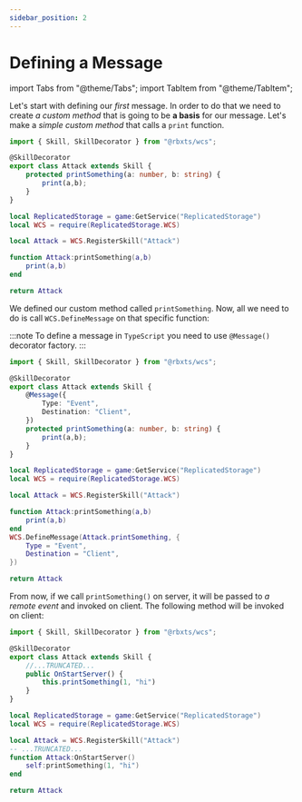 ```yaml
---
sidebar_position: 2
---
```


# Defining a Message

import Tabs from "@theme/Tabs";
import TabItem from "@theme/TabItem";

Let's start with defining our *first* message.
In order to do that we need to create *a custom method* that is going to be **a basis** for our message.
Let's make a *simple custom method* that calls a `print` function.

<Tabs groupId="languages">
<TabItem value="TypeScript" default>

```ts title="attack.ts" showLineNumbers
import { Skill, SkillDecorator } from "@rbxts/wcs";

@SkillDecorator
export class Attack extends Skill {
    protected printSomething(a: number, b: string) {
        print(a,b);
    }
}
```

</TabItem>
<TabItem value="Luau">

```lua title="attack.lua" showLineNumbers
local ReplicatedStorage = game:GetService("ReplicatedStorage")
local WCS = require(ReplicatedStorage.WCS)

local Attack = WCS.RegisterSkill("Attack")

function Attack:printSomething(a,b)
    print(a,b)
end

return Attack
```

</TabItem>
</Tabs>

We defined our custom method called `printSomething`. Now, all we need to do is call `WCS.DefineMessage` on that specific function:

<Tabs groupId="languages">
<TabItem value="TypeScript" default>

:::note
To define a message in `TypeScript` you need to use `@Message()` decorator factory.
:::

```ts title="attack.ts" showLineNumbers
import { Skill, SkillDecorator } from "@rbxts/wcs";

@SkillDecorator
export class Attack extends Skill {
    @Message({
        Type: "Event",
        Destination: "Client",
    })
    protected printSomething(a: number, b: string) {
        print(a,b);
    }
}
```

</TabItem>
<TabItem value="Luau">

```lua title="attack.lua" showLineNumbers
local ReplicatedStorage = game:GetService("ReplicatedStorage")
local WCS = require(ReplicatedStorage.WCS)

local Attack = WCS.RegisterSkill("Attack")

function Attack:printSomething(a,b)
    print(a,b)
end
WCS.DefineMessage(Attack.printSomething, {
    Type = "Event",
    Destination = "Client",
})

return Attack
```

</TabItem>
</Tabs>

From now, if we call `printSomething()` on server, it will be passed to *a remote event* and invoked on client.
The following method will be invoked on client:

<Tabs groupId="languages">
<TabItem value="TypeScript" default>

```ts title="attack.ts" showLineNumbers {7}
import { Skill, SkillDecorator } from "@rbxts/wcs";

@SkillDecorator
export class Attack extends Skill {
    //...TRUNCATED...
    public OnStartServer() {
        this.printSomething(1, "hi")
    }
}
```

</TabItem>
<TabItem value="Luau">

```lua title="attack.lua" showLineNumbers {7}
local ReplicatedStorage = game:GetService("ReplicatedStorage")
local WCS = require(ReplicatedStorage.WCS)

local Attack = WCS.RegisterSkill("Attack")
-- ...TRUNCATED...
function Attack:OnStartServer()
    self:printSomething(1, "hi")
end

return Attack
```

</TabItem>
</Tabs>